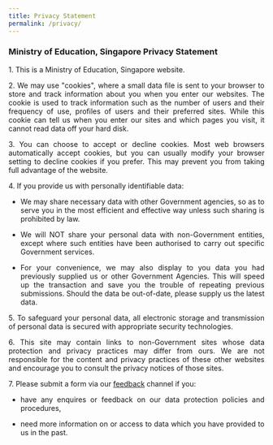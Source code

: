```yaml
---
title: Privacy Statement
permalink: /privacy/
---
```

### **Ministry of Education, Singapore Privacy Statement**

<p style="text-align: justify;">1.  This is a Ministry of Education, Singapore website.</p>

<p style="text-align: justify;">2. We may use "cookies", where a small data file is sent to your browser to store and track information about you when you enter our websites. The cookie is used to track information such as the number of users and their frequency of use, profiles of users and their preferred sites. While this cookie can tell us when you enter our sites and which pages you visit, it cannot read data off your hard disk.</p>

<p style="text-align: justify;">3. You can choose to accept or decline cookies. Most web browsers automatically accept cookies, but you can usually modify your browser setting to decline cookies if you prefer. This may prevent you from taking full advantage of the website.</p>

<p style="text-align: justify;">4. If you provide us with personally identifiable data:</p>
<ul>
	<li><p style="text-align: justify;">We may share necessary data with other Government agencies, so as to serve you in the most efficient and effective way unless such sharing is prohibited by law.</p></li>
	<li> <p style="text-align: justify;">We will NOT share your personal data with non-Government entities, except where such entities have been authorised to carry out specific Government services.</p></li>
	<li><p style="text-align: justify;">For your convenience, we may also display to you data you had previously supplied us or other Government Agencies. This will speed up the transaction and save you the trouble of repeating previous submissions. Should the data be out-of-date, please supply us the latest data.</p></li>
	</ul>

<p style="text-align: justify;">5. To safeguard your personal data, all electronic storage and transmission of personal data is secured with appropriate security technologies.</p>

<p style="text-align: justify;">6. This site may contain links to non-Government sites whose data protection and privacy practices may differ from ours. We are not responsible for the content and privacy practices of these other websites and encourage you to consult the privacy notices of those sites.</p>

<p style="text-align: justify;">7. Please submit a form via our <a href="https://go.gov.sg/bdms-icthelp">feedback</a> channel if you:</p>
<ul>
	<li><p style="text-align: justify;">have any enquires or feedback on our data protection policies and procedures,</p></li>
	<li><p style="text-align: justify;">need more information on or access to data which you have provided to us in the past.</p></li>

</ul>